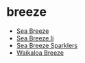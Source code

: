 # breeze

 * [Sea Breeze](index/s/sea-breeze-200287.json)
 * [Sea Breeze Ii](index/s/sea-breeze-ii-200726.json)
 * [Sea Breeze Sparklers](index/s/sea-breeze-sparklers-201081.json)
 * [Waikaloa Breeze](index/w/waikaloa-breeze-200534.json)
